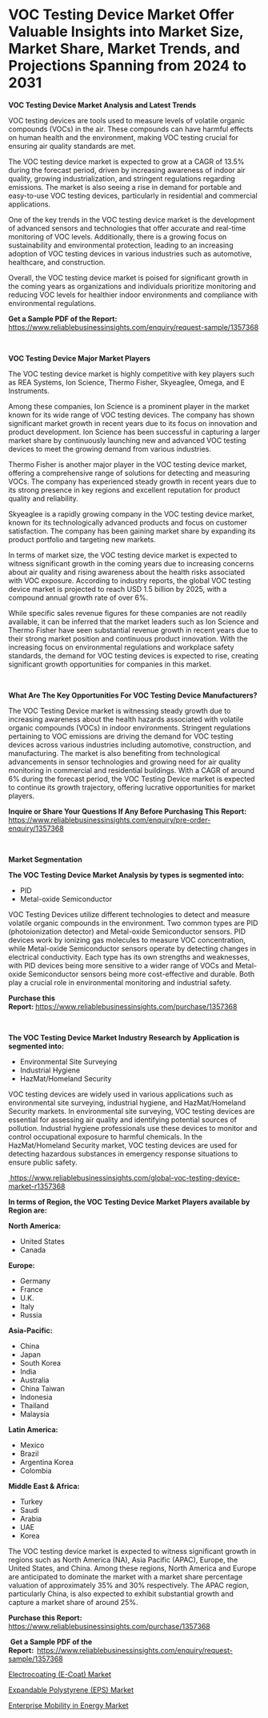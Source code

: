 <p><h1>VOC Testing Device Market Offer Valuable Insights into Market Size, Market Share, Market Trends, and Projections Spanning from 2024 to 2031</h1></p><p><strong>VOC Testing Device Market Analysis and Latest Trends</strong></p>
<p><p>VOC testing devices are tools used to measure levels of volatile organic compounds (VOCs) in the air. These compounds can have harmful effects on human health and the environment, making VOC testing crucial for ensuring air quality standards are met.</p><p>The VOC testing device market is expected to grow at a CAGR of 13.5% during the forecast period, driven by increasing awareness of indoor air quality, growing industrialization, and stringent regulations regarding emissions. The market is also seeing a rise in demand for portable and easy-to-use VOC testing devices, particularly in residential and commercial applications.</p><p>One of the key trends in the VOC testing device market is the development of advanced sensors and technologies that offer accurate and real-time monitoring of VOC levels. Additionally, there is a growing focus on sustainability and environmental protection, leading to an increasing adoption of VOC testing devices in various industries such as automotive, healthcare, and construction.</p><p>Overall, the VOC testing device market is poised for significant growth in the coming years as organizations and individuals prioritize monitoring and reducing VOC levels for healthier indoor environments and compliance with environmental regulations.</p></p>
<p><strong>Get a Sample PDF of the Report:&nbsp;</strong> <a href="https://www.reliablebusinessinsights.com/enquiry/request-sample/1357368">https://www.reliablebusinessinsights.com/enquiry/request-sample/1357368</a></p>
<p>&nbsp;</p>
<p><strong>VOC Testing Device Major Market Players</strong></p>
<p><p>The VOC testing device market is highly competitive with key players such as REA Systems, Ion Science, Thermo Fisher, Skyeaglee, Omega, and E Instruments. </p><p>Among these companies, Ion Science is a prominent player in the market known for its wide range of VOC testing devices. The company has shown significant market growth in recent years due to its focus on innovation and product development. Ion Science has been successful in capturing a larger market share by continuously launching new and advanced VOC testing devices to meet the growing demand from various industries.</p><p>Thermo Fisher is another major player in the VOC testing device market, offering a comprehensive range of solutions for detecting and measuring VOCs. The company has experienced steady growth in recent years due to its strong presence in key regions and excellent reputation for product quality and reliability.</p><p>Skyeaglee is a rapidly growing company in the VOC testing device market, known for its technologically advanced products and focus on customer satisfaction. The company has been gaining market share by expanding its product portfolio and targeting new markets.</p><p>In terms of market size, the VOC testing device market is expected to witness significant growth in the coming years due to increasing concerns about air quality and rising awareness about the health risks associated with VOC exposure. According to industry reports, the global VOC testing device market is projected to reach USD 1.5 billion by 2025, with a compound annual growth rate of over 6%.</p><p>While specific sales revenue figures for these companies are not readily available, it can be inferred that the market leaders such as Ion Science and Thermo Fisher have seen substantial revenue growth in recent years due to their strong market position and continuous product innovation. With the increasing focus on environmental regulations and workplace safety standards, the demand for VOC testing devices is expected to rise, creating significant growth opportunities for companies in this market.</p></p>
<p>&nbsp;</p>
<p><strong>What Are The Key Opportunities For VOC Testing Device Manufacturers?</strong></p>
<p><p>The VOC Testing Device market is witnessing steady growth due to increasing awareness about the health hazards associated with volatile organic compounds (VOCs) in indoor environments. Stringent regulations pertaining to VOC emissions are driving the demand for VOC testing devices across various industries including automotive, construction, and manufacturing. The market is also benefiting from technological advancements in sensor technologies and growing need for air quality monitoring in commercial and residential buildings. With a CAGR of around 6% during the forecast period, the VOC Testing Device market is expected to continue its growth trajectory, offering lucrative opportunities for market players.</p></p>
<p><strong>Inquire or Share Your Questions If Any Before Purchasing This Report:</strong> <a href="https://www.reliablebusinessinsights.com/enquiry/pre-order-enquiry/1357368">https://www.reliablebusinessinsights.com/enquiry/pre-order-enquiry/1357368</a></p>
<p>&nbsp;</p>
<p><strong>Market Segmentation</strong></p>
<p><strong>The VOC Testing Device Market Analysis by types is segmented into:</strong></p>
<p><ul><li>PID</li><li>Metal-oxide Semiconductor</li></ul></p>
<p><p>VOC Testing Devices utilize different technologies to detect and measure volatile organic compounds in the environment. Two common types are PID (photoionization detector) and Metal-oxide Semiconductor sensors. PID devices work by ionizing gas molecules to measure VOC concentration, while Metal-oxide Semiconductor sensors operate by detecting changes in electrical conductivity. Each type has its own strengths and weaknesses, with PID devices being more sensitive to a wider range of VOCs and Metal-oxide Semiconductor sensors being more cost-effective and durable. Both play a crucial role in environmental monitoring and industrial safety.</p></p>
<p><strong>Purchase this Report:&nbsp;</strong><a href="https://www.reliablebusinessinsights.com/purchase/1357368">https://www.reliablebusinessinsights.com/purchase/1357368</a></p>
<p>&nbsp;</p>
<p><strong>The VOC Testing Device Market Industry Research by Application is segmented into:</strong></p>
<p><ul><li>Environmental Site Surveying</li><li>Industrial Hygiene</li><li>HazMat/Homeland Security</li></ul></p>
<p><p>VOC testing devices are widely used in various applications such as environmental site surveying, industrial hygiene, and HazMat/Homeland Security markets. In environmental site surveying, VOC testing devices are essential for assessing air quality and identifying potential sources of pollution. Industrial hygiene professionals use these devices to monitor and control occupational exposure to harmful chemicals. In the HazMat/Homeland Security market, VOC testing devices are used for detecting hazardous substances in emergency response situations to ensure public safety.</p></p>
<p><a href="https://www.reliablebusinessinsights.com/global-voc-testing-device-market-r1357368">&nbsp;https://www.reliablebusinessinsights.com/global-voc-testing-device-market-r1357368</a></p>
<p><strong>In terms of Region, the VOC Testing Device Market Players available by Region are:</strong></p>
<p>
    <p> <strong> North America: </strong>
        <ul>
            <li>United States</li>
            <li>Canada</li>
        </ul>
        </p> 
    <p> <strong> Europe: </strong>
        <ul>
            <li>Germany</li>
            <li>France</li>
            <li>U.K.</li>
            <li>Italy</li>
            <li>Russia</li>
        </ul>
        </p> 
    <p> <strong> Asia-Pacific: </strong>
        <ul>
            <li>China</li>
            <li>Japan</li>
            <li>South Korea</li>
            <li>India</li>
            <li>Australia</li>
            <li>China Taiwan</li>
            <li>Indonesia</li>
            <li>Thailand</li>
            <li>Malaysia</li>
        </ul>
        </p> 
    <p> <strong> Latin America: </strong>
        <ul>
            <li>Mexico</li>
            <li>Brazil</li>
            <li>Argentina Korea</li>
            <li>Colombia</li>
        </ul>
        </p> 
    <p> <strong> Middle East & Africa: </strong>
        <ul>
            <li>Turkey</li>
            <li>Saudi</li>
            <li>Arabia</li>
            <li>UAE</li>
            <li>Korea</li>
        </ul>
    </p>
    </p>
<p><p>The VOC testing device market is expected to witness significant growth in regions such as North America (NA), Asia Pacific (APAC), Europe, the United States, and China. Among these regions, North America and Europe are anticipated to dominate the market with a market share percentage valuation of approximately 35% and 30% respectively. The APAC region, particularly China, is also expected to exhibit substantial growth and capture a market share of around 25%.</p></p>
<p><strong>Purchase this Report: </strong><a href="https://www.reliablebusinessinsights.com/purchase/1357368">https://www.reliablebusinessinsights.com/purchase/1357368</a></p>
<p>&nbsp;<strong>Get a Sample PDF of the Report:&nbsp;&nbsp;</strong><a href="https://www.reliablebusinessinsights.com/enquiry/request-sample/1357368">https://www.reliablebusinessinsights.com/enquiry/request-sample/1357368</a></p>
<p><strong></strong></p>
<p><p><a href="https://www.linkedin.com/pulse/electrocoating-e-coat-market-overview-global-trends-future-haf6f">Electrocoating (E-Coat) Market</a></p><p><a href="https://www.linkedin.com/pulse/global-expandable-polystyrene-eps-market-trends-insights-lyaqf">Expandable Polystyrene (EPS) Market</a></p><p><a href="https://www.linkedin.com/pulse/enterprise-mobility-energy-market-investigation-amp-industry-lyyrf">Enterprise Mobility in Energy Market</a></p></p>